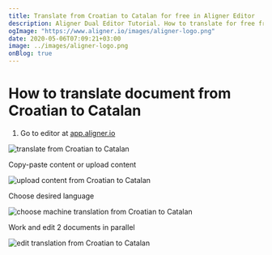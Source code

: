 ```yaml
---
title: Translate from Croatian to Catalan for free in Aligner Editor
description: Aligner Dual Editor Tutorial. How to translate for free from Croatian to Catalan. Aligner is multilingual document management platform. 
ogImage: "https://www.aligner.io/images/aligner-logo.png"
date: 2020-05-06T07:09:21+03:00
image: ../images/aligner-logo.png
onBlog: true
---
```


# How to translate document from Croatian to Catalan

1. Go to editor at [app.aligner.io](https://app.aligner.io "Aligner App web page")

![translate from Croatian to Catalan](../aligner-blank-editor.png "translate from Croatian to Catalan")

Copy-paste content or upload content

![upload content from Croatian to Catalan](../aligner-uploaded-document.png "upload content from Croatian to Catalan")

Choose desired language

![choose machine translation from Croatian to Catalan](../aligner-language-dropdown.png "choose machine translation from Croatian to Catalan")

Work and edit 2 documents in parallel

![edit translation from Croatian to Catalan](../aligner-double-sitded-editor.png "edit translation from Croatian to Catalan")

